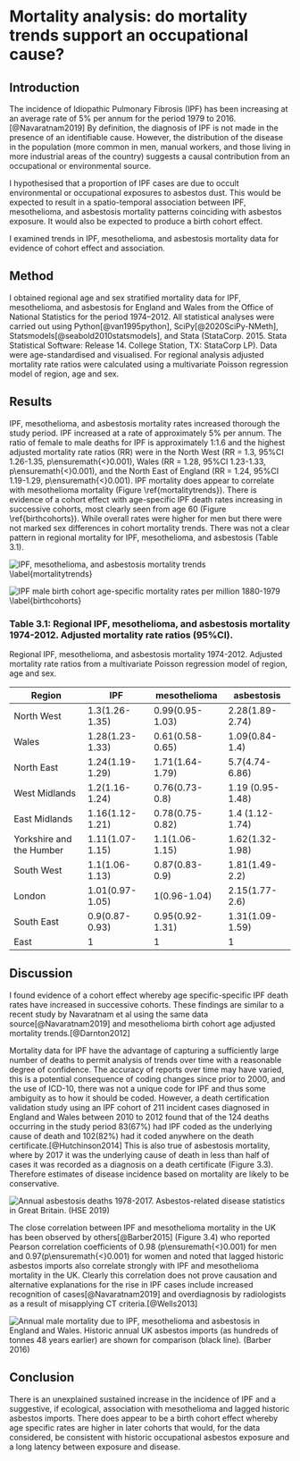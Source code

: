 # Mortality analysis: do mortality trends support an occupational cause?    

<!-- 
what sort of spatio-temporal association is seen for mesothelioma? this is fundamentally same problem as mapping meso. revisit when have done meso work.

should add correlation coefficient and poisson regression results

should revisit with cosetta support and perhaps after have done some reading 

add in european datas from white book

could also bring in european mortality data c.f bts abstract and chris barber import data paper

and wikipedia?

update meso and ipf timeseries
-->


## Introduction

The incidence of Idiopathic Pulmonary Fibrosis (IPF)  has been increasing at an average rate of 5% per annum for the period 1979 to 2016.[@Navaratnam2019] By definition, the diagnosis of IPF is not made in the presence of an identifiable cause. However, the distribution of the disease in the population (more common in men, manual workers, and those living in more industrial areas of the country) suggests a causal contribution from an occupational or environmental source.

I hypothesised that a proportion of IPF cases are due to occult environmental or occupational exposures to asbestos dust. This would be expected to result in a spatio-temporal association between IPF, mesothelioma, and asbestosis mortality patterns coinciding with asbestos exposure. It would also be expected to produce a birth cohort effect.

I examined trends in IPF, mesothelioma, and asbestosis mortality data for evidence of cohort effect and association.

## Method

I obtained regional age and sex stratified mortality data for IPF, mesothelioma, and asbestosis for England and Wales from the Office of National Statistics for the period 1974–2012. All statistical analyses were carried out using Python[@van1995python], SciPy[@2020SciPy-NMeth], Statsmodels[@seabold2010statsmodels], and Stata (StataCorp. 2015. Stata Statistical Software: Release 14. College Station, TX: StataCorp LP). Data were age-standardised and visualised. For regional analysis adjusted mortality rate ratios were calculated using a multivariate Poisson regression model of region, age and sex.

## Results

IPF, mesothelioma, and asbestosis mortality rates increased thorough the study period. IPF increased at a rate of approximately 5% per annum. The ratio of female to male deaths for IPF is approximately 1:1.6 and the highest adjusted mortality rate ratios (RR) were in the North West (RR = 1.3, 95%CI 1.26-1.35, p\ensuremath{<}0.001), Wales (RR = 1.28, 95%CI 1.23-1.33, p\ensuremath{<}0.001), and the North East of England (RR = 1.24, 95%CI 1.19-1.29, p\ensuremath{<}0.001). IPF mortality does appear to correlate with mesothelioma mortality (Figure \ref{mortalitytrends}). There is evidence of a cohort effect with age-specific IPF death rates increasing in successive cohorts, most clearly seen from age 60 (Figure \ref{birthcohorts}). While overall rates were higher for men but there were not marked sex differences in cohort mortality trends. There was not a clear pattern in regional mortality for IPF, mesothelioma, and asbestosis (Table 3.1).

![IPF, mesothelioma, and asbestosis mortality trends \label{mortalitytrends}](source/figures/ipfasbmesomaletrend.jpg)

![IPF male birth cohort age-specific mortality rates per million 1880-1979 \label{birthcohorts}](source/figures/ipfmalebirthcohorts.jpg)


### Table 3.1: Regional IPF, mesothelioma, and asbestosis mortality 1974-2012. Adjusted mortality rate ratios (95%CI).

Regional IPF, mesothelioma, and asbestosis mortality 1974-2012. Adjusted mortality rate ratios from a multivariate Poisson regression model of region, age and sex.

| Region                   | IPF             | mesothelioma    | asbestosis       |
|--------------------------|-----------------|-----------------|------------------|
| North West               | 1.3(1.26-1.35)  | 0.99(0.95-1.03) | 2.28(1.89-2.74)  |
| Wales                    | 1.28(1.23-1.33) | 0.61(0.58-0.65) | 1.09(0.84-1.4)   |
| North East               | 1.24(1.19-1.29) | 1.71(1.64-1.79) | 5.7(4.74-6.86)   |
| West Midlands            | 1.2(1.16-1.24)  | 0.76(0.73-0.8)  | 1.19 (0.95-1.48) |
| East Midlands            | 1.16(1.12-1.21) | 0.78(0.75-0.82) | 1.4 (1.12-1.74)  |
| Yorkshire and the Humber | 1.11(1.07-1.15) | 1.1(1.06-1.15)  | 1.62(1.32-1.98)  |
| South West               | 1.1(1.06-1.13)  | 0.87(0.83-0.9)  | 1.81(1.49-2.2)   |
| London                   | 1.01(0.97-1.05) | 1(0.96-1.04)    | 2.15(1.77-2.6)   |
| South East               | 0.9(0.87-0.93)  | 0.95(0.92-1.31) | 1.31(1.09-1.59)  |
| East                     | 1               | 1               | 1                |

## Discussion

I found evidence of a cohort effect whereby age specific-specific IPF death rates have increased in successive cohorts. These findings are similar to a recent study by Navaratnam et al using the same data source[@Navaratnam2019] and mesothelioma birth cohort age adjusted mortality trends.[@Darnton2012]   

Mortality data for IPF have the advantage of capturing a sufficiently large number of deaths to permit analysis of trends over time with a reasonable degree of confidence. The accuracy of reports over time may have varied, this is a potential consequence of coding changes since prior to 2000, and the use of ICD-10, there was not a unique code for IPF and thus some ambiguity as to how it should be coded. However, a death certification validation study using an IPF cohort of 211 incident cases
diagnosed in England and Wales between 2010 to 2012 found that of the 124 deaths occurring in the study period 83(67%) had IPF coded as the underlying cause of death and 102(82%) had it coded anywhere on the death certificate.[@Hutchinson2014] This is also true of asbestosis mortality, where by 2017 it was the underlying cause of death in less than half of cases it was recorded as a diagnosis on a death certificate (Figure 3.3). Therefore estimates of disease incidence based on mortality are likely to be conservative. 

![Annual asbestosis deaths 1978-2017. Asbestos-related disease statistics in Great Britain. (HSE 2019)](source/figures/asbestosis_deaths_gb_1978_2017.png)


The close correlation between IPF and mesothelioma mortality in the UK has been observed by others[@Barber2015] (Figure 3.4) who reported Pearson correlation coefficients of 0.98 (p\ensuremath{<}0.001) for men and 0.97(p\ensuremath{<}0.001) for women and noted that lagged historic asbestos imports also correlate strongly with IPF and mesothelioma mortality in the UK. Clearly this correlation does not prove causation and alternative explanations for the rise in IPF cases include increased recognition of cases[@Navaratnam2019] and overdiagnosis by radiologists as a result of misapplying CT criteria.[@Wells2013] 

![Annual male mortality due to IPF, mesothelioma and asbestosis in England and Wales. Historic annual UK asbestos imports (as hundreds of tonnes 48 years earlier) are shown for comparison (black line). (Barber 2016)](source/figures/asbestos_imports.jpeg)

## Conclusion

There is an unexplained sustained increase in the incidence of IPF and a suggestive, if ecological, association with mesothelioma and lagged historic asbestos imports. There does appear to be a birth cohort effect whereby age specific rates are higher in later cohorts that would, for the data considered, be consistent with historic occupational asbestos exposure and a long latency between exposure and disease.  



